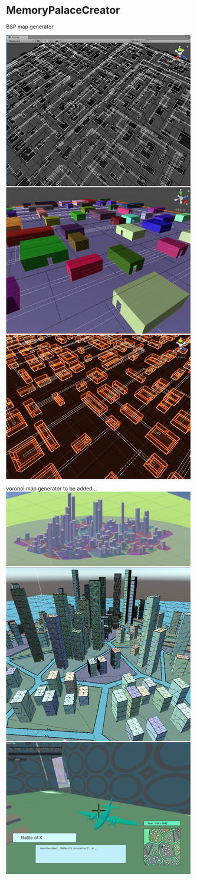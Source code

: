 # MemoryPalaceCreator
BSP map generator

<img alt="MPC" src="/WF.JPG" width="500" />
<img alt="MPC" src="/I.JPG" width="500" />
<img alt="MPC" src="/MPC.JPG" width="500" />

voronoi map generator to be added...
<img alt="MPC" src="/MPC_V.png" width="500" />
<img alt="MPC" src="/MPC1.png" width="500" />
<img alt="MPC" src="/MPC_FPV.png" width="500" />
